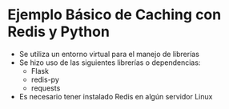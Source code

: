 # Ejemplo Básico de Caching con Redis y Python

* Se utiliza un entorno virtual para el manejo de librerías
* Se hizo uso de las siguientes librerías o dependencias:
  * Flask
  * redis-py
  * requests
* Es necesario tener instalado Redis en algún servidor Linux


